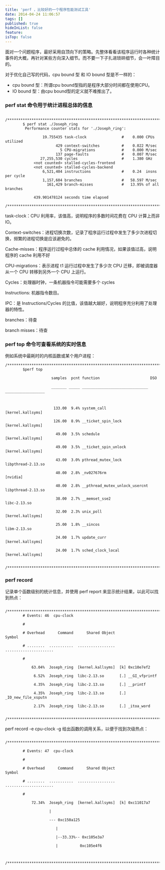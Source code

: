 ```yaml
---
title: 'perf ，比较好的一个程序性能测试工具'
date: 2014-04-24 11:06:57
tags: []
published: true
hideInList: false
feature: 
isTop: false
---
```


面对一个问题程序，最好采用自顶向下的策略。先整体看看该程序运行时各种统计事件的大概，再针对某些方向深入细节。而不要一下子扎进琐碎细节，会一叶障目的。

对于优化自己写的代码，cpu bound 型 和 IO bound 型是不一样的：

*   cpu bound 型：所谓cpu bound型指的是程序大部分时间都在使用CPU。
*   IO bound 型：由cpu bound型的定义就不难推出了。

### **perf stat 命令用于统计进程总体的信息**
```
        /*******************************************************************************/
        $ perf stat ./Joseph_ring
         Performance counter stats for './Joseph_ring':
        
                 19.755435 task-clock                #    0.000 CPUs utilized          
                       429 context-switches          #    0.022 M/sec                  
                         5 CPU-migrations            #    0.000 M/sec                  
                       137 page-faults               #    0.007 M/sec                  
                27,255,530 cycles                    #    1.380 GHz                    
             <not counted> stalled-cycles-frontend 
             <not counted> stalled-cycles-backend  
                 6,521,404 instructions              #    0.24  insns per cycle        
                 1,157,604 branches                  #   58.597 M/sec                  
                   161,429 branch-misses             #   13.95% of all branches        
        
             439.901478124 seconds time elapsed
        /*******************************************************************************/
```

task-clock：CPU 利用率，该值高，说明程序的多数时间花费在 CPU 计算上而非 IO。

Context-switches：进程切换次数，记录了程序运行过程中发生了多少次进程切换，频繁的进程切换是应该避免的。

Cache-misses：程序运行过程中总体的 cache 利用情况，如果该值过高，说明程序的 cache 利用不好

CPU-migrations：表示进程 t1 运行过程中发生了多少次 CPU 迁移，即被调度器从一个 CPU 转移到另外一个 CPU 上运行。

Cycles：处理器时钟，一条机器指令可能需要多个 cycles

Instructions: 机器指令数目。

IPC：是 Instructions/Cycles 的比值，该值越大越好，说明程序充分利用了处理器的特性。

branches：待查

branch misses：待查

### **perf top 命令可查看系统的实时信息**

例如系统中最耗时的内核函数或某个用户进程：
```
/*******************************************************************************/
        $perf top
        
                     samples  pcnt function                       DSO
        
                     _______ _____ ______________________________ __________________
        
        
        
                      133.00  9.4% system_call                    [kernel.kallsyms] 
        
                      126.00  8.9% __ticket_spin_lock             [kernel.kallsyms] 
        
                       49.00  3.5% schedule                       [kernel.kallsyms] 
        
                       49.00  3.5% __ticket_spin_unlock           [kernel.kallsyms] 
        
                       43.00  3.0% pthread_mutex_lock             libpthread-2.13.so
        
                       40.00  2.8% _nv027676rm                    [nvidia]          
        
                       40.00  2.8% __pthread_mutex_unlock_usercnt libpthread-2.13.so
        
                       38.00  2.7% __memset_sse2                  libc-2.13.so      
        
                       32.00  2.3% unix_poll                      [kernel.kallsyms] 
        
                       25.00  1.8% __sincos                       libm-2.13.so      
        
                       24.00  1.7% update_curr                    [kernel.kallsyms] 
        
                       24.00  1.7% sched_clock_local              [kernel.kallsyms] 
        
        /**********************************************************************************/
```   

### **perf record** 
    

记录单个函数级别的统计信息，并使用 perf report 来显示统计结果，以此可以找到热点：
```
        /**********************************************************************************/
        # Events: 46  cpu-clock
        
        #
        
        # Overhead      Command      Shared Object                  Symbol
        
        # ........  ...........  .................  ......................
        
        #
        
            63.04%  Joseph_ring  [kernel.kallsyms]  [k] 0xc10e7ef2
        
             6.52%  Joseph_ring  libc-2.13.so       [.] __GI_vfprintf
        
             4.35%  Joseph_ring  libc-2.13.so       [.] __printf
        
             4.35%  Joseph_ring  libc-2.13.so       [.] _IO_new_file_xsputn
        
             2.17%  Joseph_ring  libc-2.13.so       [.] _itoa_word
        
        /**********************************************************************************/
```

perf record -e cpu-clock -g 给出函数的调用关系，以便于找到次级热点：
```
        /**********************************************************************************/
        
        # Events: 47  cpu-clock
        
        #
        
        # Overhead      Command      Shared Object                  Symbol
        
        # ........  ...........  .................  ......................
        
        #
        
            72.34%  Joseph_ring  [kernel.kallsyms]  [k] 0xc11017a7
        
                    |
        
                    --- 0xc150a125
        
                       |          
        
                       |--33.33%-- 0xc105e3a7
        
                       |          0xc105e4f6
        
        
        /**********************************************************************************/
```